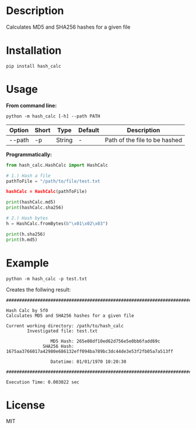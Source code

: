 # Description

Calculates MD5 and SHA256 hashes for a given file

# Installation

`pip install hash_calc`

# Usage

**From command line:**

`python -m hash_calc [-h] --path PATH`


| Option | Short | Type | Default | Description |
|---|---|---|---|---|
|--path | -p | String | - | Path of the file to be hashed |

**Programmatically:**

```python
from hash_calc.HashCalc import HashCalc

# 1.) Hash a file
pathToFile = "/path/to/file/test.txt

hashCalc = HashCalc(pathToFile)

print(hashCalc.md5)
print(hashCalc.sha256)

# 2.) Hash bytes
h = HashCalc.fromBytes(b"\x01\x02\x03")

print(h.sha256)
print(h.md5)

```

# Example

`python -m hash_calc -p test.txt`

Creates the follwing result:

```
##############################################################################################

Hash Calc by 5f0
Calculates MD5 and SHA256 hashes for a given file

Current working directory: /path/to/hash_calc
        Investigated file: test.txt

                 MD5 Hash: 265e08df10ed62d756e5e0bb6fadd69c
              SHA256 Hash: 1675aa3766017a42980e686132eff094ba789bc3dc44de3e53f2fb05a7a513ff

                 Datetime: 01/01/1970 10:20:30

##############################################################################################

Execution Time: 0.003022 sec
```

# License

MIT